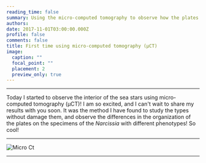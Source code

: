 ```yaml
---
reading_time: false
summary: Using the micro-computed tomography to observe how the plates that form the sea star body wall connect to each other and affect their phenotype.
authors:
date: 2017-11-01T03:00:00.000Z
profile: false
comments: false
title: First time using micro-computed tomography (μCT)
image:
  caption: ""
  focal_point: ""
  placement: 2
  preview_only: true
---
```


---

Today I started to observe the interior of the sea stars using micro-computed tomography (μCT)! I am so excited, and I can't wait to share my results with you soon. It was the method I have found to study the types without damage them, and observe the differences in the organization of the plates on the specimens of the _Narcissia_ with different phenotypes! So cool!  

---
![Micro Ct](https://github.com/rosanafcunha/rosanafcunha/blob/master/content/post/microct/featured.jpg "Tomografia")

---
